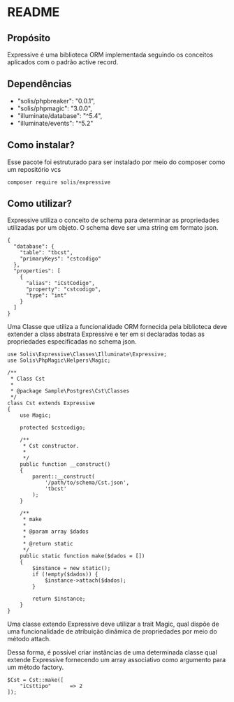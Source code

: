 # README

## Propósito
Expressive é uma biblioteca ORM implementada seguindo os conceitos aplicados com o padrão active record.

## Dependências
* "solis/phpbreaker": "0.0.1",
* "solis/phpmagic": "3.0.0",
* "illuminate/database": "^5.4",
* "illuminate/events": "^5.2"

## Como instalar?

Esse pacote foi estruturado para ser instalado por meio do composer como um repositório vcs

```
composer require solis/expressive
``` 

## Como utilizar?

Expressive utiliza o conceito de schema para determinar as propriedades utilizadas por um objeto. O schema deve ser uma string em formato json.
 
````
{
  "database": {
    "table": "tbcst",
    "primaryKeys": "cstcodigo"
  },
  "properties": [
    {
      "alias": "iCstCodigo",
      "property": "cstcodigo",
      "type": "int"
    }
  ]
}
```` 

Uma Classe que utiliza a funcionalidade ORM fornecida pela biblioteca deve extender a class abstrata Expressive e ter em si declaradas todas as propriedades especificadas no schema json.

```
use Solis\Expressive\Classes\Illuminate\Expressive;
use Solis\PhpMagic\Helpers\Magic;

/**
 * Class Cst
 *
 * @package Sample\Postgres\Cst\Classes
 */
class Cst extends Expressive
{    
    use Magic;

    protected $cstcodigo;    

    /**
     * Cst constructor.
     *
     */
    public function __construct()
    {
        parent::__construct(
            '/path/to/schema/Cst.json',
            'tbcst'
        );
    }
    
    /**
     * make
     *
     * @param array $dados
     *
     * @return static
     */
    public static function make($dados = [])
    {
        $instance = new static();
        if (!empty($dados)) {
            $instance->attach($dados);
        }

        return $instance;
    }
}
```

Uma classe extendo Expressive deve utilizar a trait Magic, qual dispõe de uma funcionalidade de atribuição dinâmica de propriedades por meio do método attach.

Dessa forma, é possível criar instâncias de uma determinada classe qual extende Expressive fornecendo um array associativo como argumento para um método factory.

```
$Cst = Cst::make([
    "iCsttipo"      => 2    
]);
```
